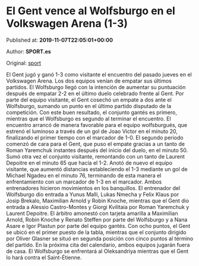 
# El Gent vence al Wolfsburgo en el Volkswagen Arena (1-3)

Published at: **2019-11-07T22:05:01+00:00**

Author: **SPORT.es**

Original: [sport](https://www.sport.es/es/noticias/europa-league/el-gent-vence-al-wolfsburgo-en-el-volkswagen-arena-1-3-7718941)

El Gent jugó y ganó 1-3 como visitante el encuentro del pasado jueves en el Volkswagen Arena. Los dos equipos venían de empatar sus últimos partidos. El Wolfsburgo llegó con la intención de aumentar su puntuación después de empatar 2-2 en el último duelo celebrado frente al Gent. Por parte del equipo visitante, el Gent cosechó un empate a dos ante el Wolfsburgo, sumando un punto en el último partido disputado de la competición. Con este buen resultado, el conjunto gantés es primero, mientras que el Wolfsburgo es segundo al terminar el encuentro.
El encuentro arrancó de manera favorable para el equipo wolfsburgués, que estrenó el luminoso a través de un gol de Joao Victor en el minuto 20, finalizando el primer tiempo con el marcador de 1-0.
El segundo periodo comenzó de cara para el Gent, que puso el empate gracias a un tanto de Roman Yaremchuk instantes después del inicio del duelo, en el minuto 50. Sumó otra vez el conjunto visitante, remontando con un tanto de Laurent Depoitre en el minuto 65 que hacía el 1-2. Anotó de nuevo el equipo visitante, que aumentó distancias estableciendo el 1-3 mediante un gol de Michael Ngadeu en el minuto 76, terminando de esta manera el enfrentamiento con un marcador de 1-3 en el marcador.
Ambos entrenadores hicieron movimientos en los banquillos. El entrenador del Wolfsburgo dio entrada a Yunus Malli, Lukas Nmecha y Felix Klaus por Josip Brekalo, Maximilian Arnold y Robin Knoche, mientras que el Gent dio entrada a Alessio Castro-Montes y Giorgi Kvilitaia por Roman Yaremchuk y Laurent Depoitre.
El árbitro amonestó con tarjeta amarilla a Maximilian Arnold, Robin Knoche y Renato Steffen por parte del Wolfsburgo y a Nana Asare e Igor Plastun por parte del equipo gantés.
Con ocho puntos, el Gent se ubicó en el primer puesto de la tabla, mientras que el conjunto dirigido por Oliver Glasner se situó en segunda posición con cinco puntos al término del partido.
En la próxima cita del calendario, ambos equipos jugarán fuera de casa. El Wolfsburgo se enfrentará al Oleksandriya mientras que el Gent lo hará contra el Saint-Étienne.
